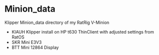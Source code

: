 # Minion_data
Klipper Minion_data directory of my RatRig V-Minion
- KIAUH Klipper install on HP t630 ThinClient with adjusted settings from RatOS
- SKR Mini E3V3
- BTT Mini 12864 Display

